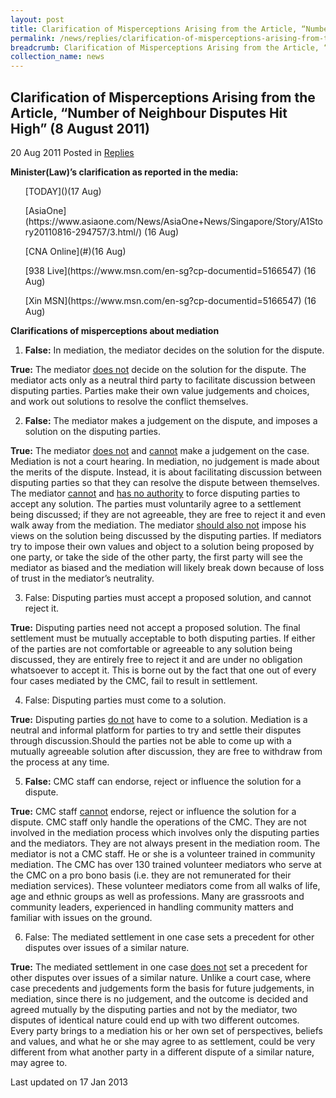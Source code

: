```yaml
---
layout: post
title: Clarification of Misperceptions Arising from the Article, “Number of Neighbour Disputes Hit High” (8 August 2011)
permalink: /news/replies/clarification-of-misperceptions-arising-from-the-article-number-of-neighbour-disputes-hit-high/
breadcrumb: Clarification of Misperceptions Arising from the Article, “Number of Neighbour Disputes Hit High” (8 August 2011)
collection_name: news
---
```


Clarification of Misperceptions Arising from the Article, “Number of Neighbour Disputes Hit High” (8 August 2011)
---

20 Aug 2011 Posted in [Replies](/news/replies/)

**Minister(Law)’s clarification as reported in the media:**

<ul>[TODAY]()(17 Aug)</ul>
<ul>[AsiaOne](https://www.asiaone.com/News/AsiaOne+News/Singapore/Story/A1Story20110816-294757/3.html/) (16 Aug)</ul>
<ul>[CNA Online](#)(16 Aug)</ul>
<ul>[938 Live](https://www.msn.com/en-sg?cp-documentid=5166547) (16 Aug)</ul>
<ul>[Xin MSN](https://www.msn.com/en-sg?cp-documentid=5166547) (16 Aug)</ul>

**Clarifications of misperceptions about mediation**

1. **False:** In mediation, the mediator decides on the solution for the dispute.

**True:** The mediator <u>does not</u> decide on the solution for the dispute. The mediator acts only as a neutral third party to facilitate discussion between disputing parties. Parties make their own value judgements and choices, and work out solutions to resolve the conflict themselves.

2. **False:** The mediator makes a judgement on the dispute, and imposes a solution on the disputing parties.

**True:** The mediator <u>does not</u> and <u>cannot</u> make a judgement on the case.  Mediation is not a court hearing.  In mediation, no judgement is made about the merits of the dispute.  Instead, it is about facilitating discussion between disputing parties so that they can resolve the dispute between themselves.  The mediator <u>cannot</u> and <u>has no authority</u> to force disputing parties to accept any solution.  The parties must voluntarily agree to a settlement being discussed; if they are not agreeable, they are free to reject it and even walk away from the mediation.  The mediator <u>should also not</u> impose his views on the solution being discussed by the disputing parties.  If mediators try to impose their own values and object to a solution being proposed by one party, or take the side of the other party, the first party will see the mediator as biased and the mediation will likely break down because of loss of trust in the mediator’s neutrality.

3. False: Disputing parties must accept a proposed solution, and cannot reject it.

**True:** Disputing parties need not accept a proposed solution. The final settlement must be mutually acceptable to both disputing parties.  If either of the parties are not comfortable or agreeable to any solution being discussed, they are entirely free to reject it and are under no obligation whatsoever to accept it. This is borne out by the fact that one out of every four cases mediated by the CMC, fail to result in settlement.

4. False: Disputing parties must come to a solution. 

**True:** Disputing parties <u>do not</u> have to come to a solution. Mediation is a neutral and informal platform for parties to try and settle their disputes through discussion.Should the parties not be able to come up with a mutually agreeable solution after discussion, they are free to withdraw from the process at any time.

5. **False:** CMC staff can endorse, reject or influence the solution for a dispute. 

**True:** CMC staff <u>cannot</u> endorse, reject or influence the solution for a dispute. CMC staff only handle the operations of the CMC.  They are not involved in the mediation process which involves only the disputing parties and the mediators.  They are not always present in the mediation room.  The mediator is not a CMC staff.  He or she is a volunteer trained in community mediation. The CMC has over 130 trained volunteer mediators who serve at the CMC on a pro bono basis (i.e. they are not remunerated for their mediation services). These volunteer mediators come from all walks of life, age and ethnic groups as well as professions. Many are grassroots and community leaders, experienced in handling community matters and familiar with issues on the ground.

6. False: The mediated settlement in one case sets a precedent for other disputes over issues of a similar nature.

**True:** The mediated settlement in one case <u>does not</u> set a precedent for other disputes over issues of a similar nature. Unlike a court case, where case precedents and judgements form the basis for future judgements, in mediation, since there is no judgement, and the outcome is decided and agreed mutually by the disputing parties and not by the mediator, two disputes of identical nature could end up with two different outcomes.  Every party brings to a mediation his or her own set of perspectives, beliefs and values, and what he or she may agree to as settlement, could be very different from what another party in a different dispute of a similar nature, may agree to.

<p class="right-side-updated">Last updated on 17 Jan 2013</p>
